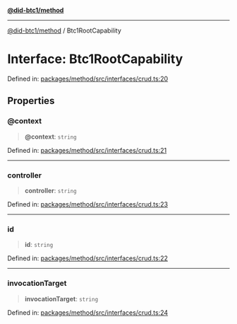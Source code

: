 [**@did-btc1/method**](../README.md)

***

[@did-btc1/method](../globals.md) / Btc1RootCapability

# Interface: Btc1RootCapability

Defined in: [packages/method/src/interfaces/crud.ts:20](https://github.com/dcdpr/did-btc1-js/blob/751aedd75738c26882a2149e644ae32b9e424707/packages/method/src/interfaces/crud.ts#L20)

## Properties

### @context

> **@context**: `string`

Defined in: [packages/method/src/interfaces/crud.ts:21](https://github.com/dcdpr/did-btc1-js/blob/751aedd75738c26882a2149e644ae32b9e424707/packages/method/src/interfaces/crud.ts#L21)

***

### controller

> **controller**: `string`

Defined in: [packages/method/src/interfaces/crud.ts:23](https://github.com/dcdpr/did-btc1-js/blob/751aedd75738c26882a2149e644ae32b9e424707/packages/method/src/interfaces/crud.ts#L23)

***

### id

> **id**: `string`

Defined in: [packages/method/src/interfaces/crud.ts:22](https://github.com/dcdpr/did-btc1-js/blob/751aedd75738c26882a2149e644ae32b9e424707/packages/method/src/interfaces/crud.ts#L22)

***

### invocationTarget

> **invocationTarget**: `string`

Defined in: [packages/method/src/interfaces/crud.ts:24](https://github.com/dcdpr/did-btc1-js/blob/751aedd75738c26882a2149e644ae32b9e424707/packages/method/src/interfaces/crud.ts#L24)
